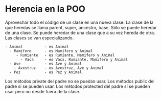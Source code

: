 Herencia en la POO
==================

Aprovechar todo el código de un clase en una nueva clase.
La clase de la que heredas se llama parent, super, ancestro, base.
Sólo se puede heredar de una clase. Se puede heredar de una clase que a su vez hereda de otra. Las clases se van especializando.

    - Animal          - es Animal
      - Mamifero      - es Mamifero y Animal
         - Rumiante   - es Rumiante, Mamifero y Animal
           - Vaca     - es Vaca, Rumiante, Mamifero y Animal
      - Ave           - es Ave y Animal
        - Avestruz    - es Avestruz, Ave y Animal
      - Pez           - es Pez y Animal

Los métodos private   del padre no se puedan usar.
Los métodos public    del padre sí se pueden usar.
Los métodos protected del padre sí se pueden usar pero
   no desde fuera de la clase.
